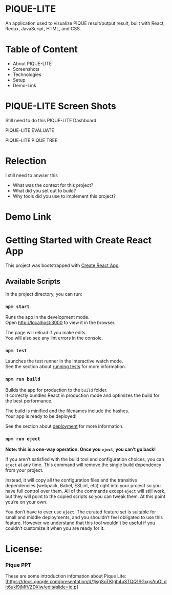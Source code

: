 # PIQUE-LITE

An application used to visualize PIQUE result/output result, built with React, Redux, JavaScript, HTML, and CSS.

# Table of Content
* About PIQUE-LITE
* Screenshots
* Technologies
* Setup
* Demo-Link

# PIQUE-LITE Screen Shots
Still need to do this
PIQUE-LITE Dashboard

PIQUE-LITE EVALUATE

PIQUE-LITE PIQUE TREE

# Relection

I still need to anwser this
* What was the context for this project?
* What did you set out to build?
* Why tools did you use to implement this project?

# Demo Link

# Getting Started with Create React App

This project was bootstrapped with [Create React App](https://github.com/facebook/create-react-app).

## Available Scripts

In the project directory, you can run:

### `npm start`

Runs the app in the development mode.\
Open [http://localhost:3000](http://localhost:3000) to view it in the browser.

The page will reload if you make edits.\
You will also see any lint errors in the console.

### `npm test`

Launches the test runner in the interactive watch mode.\
See the section about [running tests](https://facebook.github.io/create-react-app/docs/running-tests) for more information.

### `npm run build`

Builds the app for production to the `build` folder.\
It correctly bundles React in production mode and optimizes the build for the best performance.

The build is minified and the filenames include the hashes.\
Your app is ready to be deployed!

See the section about [deployment](https://facebook.github.io/create-react-app/docs/deployment) for more information.

### `npm run eject`

**Note: this is a one-way operation. Once you `eject`, you can’t go back!**

If you aren’t satisfied with the build tool and configuration choices, you can `eject` at any time. This command will remove the single build dependency from your project.

Instead, it will copy all the configuration files and the transitive dependencies (webpack, Babel, ESLint, etc) right into your project so you have full control over them. All of the commands except `eject` will still work, but they will point to the copied scripts so you can tweak them. At this point you’re on your own.

You don’t have to ever use `eject`. The curated feature set is suitable for small and middle deployments, and you shouldn’t feel obligated to use this feature. However we understand that this tool wouldn’t be useful if you couldn’t customize it when you are ready for it.

# License: 

### Pique PPT
These are some introduction infomation about Pique Lite: [https://docs.google.com/presentation/d/1jsgSoTKIgh4uSTQQ1SGxgsAuOLdlt6ukI9jMfVZDXiw/edit#slide=id.p]
